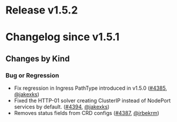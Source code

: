 # Release v1.5.2
# Changelog since v1.5.1

## Changes by Kind

### Bug or Regression

- Fix regression in Ingress PathType introduced in v1.5.0 ([#4385](https://github.com/jetstack/cert-manager/pull/4385), [@jakexks](https://github.com/jakexks))
- Fixed the HTTP-01 solver creating ClusterIP instead of NodePort services by default. ([#4394](https://github.com/jetstack/cert-manager/pull/4394), [@jakexks](https://github.com/jakexks))
- Removes status fields from CRD configs ([#4387](https://github.com/jetstack/cert-manager/pull/4387), [@irbekrm](https://github.com/irbekrm))
